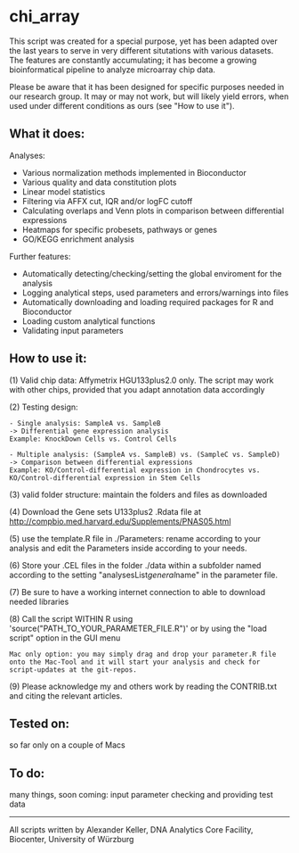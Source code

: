 chi_array
=========

This script was created for a special purpose, yet has been adapted over the last years to serve in very different situtations with various datasets. The features are constantly accumulating; it has become a growing bioinformatical pipeline to analyze microarray chip data.

Please be aware that it has been designed for specific purposes needed in our research group. It may or may not work, but will likely yield errors, when used under different conditions as ours (see "How to use it").

What it does:
--------------

Analyses:
- Various normalization methods implemented in Bioconductor
- Various quality and data constitution plots 
- Linear model statistics
- Filtering via AFFX cut, IQR and/or logFC cutoff
- Calculating overlaps and Venn plots in comparison between differential expressions
- Heatmaps for specific probesets, pathways or genes
- GO/KEGG enrichment analysis

Further features:
- Automatically detecting/checking/setting the global enviroment for the analysis
- Logging analytical steps, used parameters and errors/warnings into files
- Automatically downloading and loading required packages for R and Bioconductor
- Loading custom analytical functions
- Validating input parameters


How to use it:
--------------

(1) Valid chip data: Affymetrix HGU133plus2.0 only. The script may work with other chips, provided that you adapt annotation data accordingly

(2) Testing design: 

    - Single analysis: SampleA vs. SampleB
    -> Differential gene expression analysis
    Example: KnockDown Cells vs. Control Cells

    - Multiple analysis: (SampleA vs. SampleB) vs. (SampleC vs. SampleD)
    -> Comparison between differential expressions
    Example: KO/Control-differential expression in Chondrocytes vs. KO/Control-differential expression in Stem Cells

(3) valid folder structure: maintain the folders and files as downloaded

(4) Download the Gene sets U133plus2 .Rdata file at http://compbio.med.harvard.edu/Supplements/PNAS05.html

(5) use the template.R file in ./Parameters: rename according to your analysis and edit the Parameters inside according to your needs.

(6) Store your .CEL files in the folder ./data within a subfolder named according to the setting "analysesList$general$name" in the parameter file.

(7) Be sure to have a working internet connection to able to download needed libraries

(8) Call the script WITHIN R using 'source("PATH_TO_YOUR_PARAMETER_FILE.R")' or by using the "load script" option in the GUI menu

	Mac only option: you may simply drag and drop your parameter.R file onto the Mac-Tool and it will start your analysis and check for script-updates at the git-repos.

(9) Please acknowledge my and others work by reading the CONTRIB.txt and citing the relevant articles.


Tested on:
--------------
so far only on a couple of Macs

To do:
--------------
many things, soon coming: input parameter checking and providing test data

--------------
All scripts written by Alexander Keller, DNA Analytics Core Facility, Biocenter, University of Würzburg
